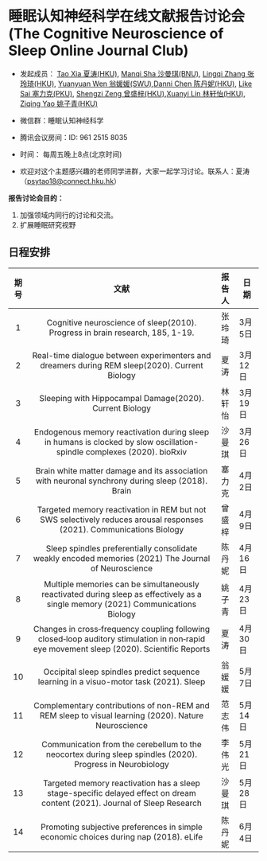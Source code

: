 # 睡眠认知神经科学在线文献报告讨论会(The Cognitive Neuroscience of Sleep Online Journal Club)

* 发起成员： [Tao Xia 夏涛(HKU)](https://www.psychology.hku.hk/scnlab/people.html), [Manqi Sha 沙曼琪(BNU)](https://github.com/ManqiSha), [Lingqi Zhang 张玲琦(HKU)](https://www.psychology.hku.hk/scnlab/people.html), [Yuanyuan Wen 翁媛媛(SWU)](http://www.leixulab.net/student.asp?id=55),[Danni Chen 陈丹妮(HKU)](https://www.psychology.hku.hk/scnlab/people.html), [Like Sai 塞力克(PKU)](https://scholar.google.com/citations?hl=en&user=S7AnCdwAAAAJ), [Shengzi Zeng 曾盛梓(HKU)](https://www.psychology.hku.hk/scnlab/people.html),[Xuanyi Lin 林轩怡(HKU)](https://www.psychology.hku.hk/scnlab/people.html), [Ziqing Yao 姚子青(HKU)](https://www.psychology.hku.hk/scnlab/people.html)

* 微信群：睡眠认知神经科学

* 腾讯会议房间：ID: 961 2515 8035

* 时间： 每周五晚上8点(北京时间)	

* 欢迎对这个主题感兴趣的老师同学进群，大家一起学习讨论。联系人：夏涛（psytao18@connect.hku.hk）

**报告讨论会目的：**

1. 加强领域内同行的讨论和交流。
2. 扩展睡眠研究视野

## 日程安排

| 期号 |                             文献                             | 报告人 | 日期    |
| :--: | :----------------------------------------------------------: | :----: | ------- |
|  1   | Cognitive neuroscience of sleep(2010). Progress in brain research, 185, 1-19. |  张玲琦  | 3月5日 |
|  2   | Real-time dialogue between experimenters and dreamers during REM sleep(2020). Current Biology |  夏涛  | 3月12日 |
|  3   | Sleeping with Hippocampal Damage(2020). Current Biology |  林轩怡  | 3月19日 |
|  4   | Endogenous memory reactivation during sleep in humans is clocked by slow oscillation-spindle complexes (2020). bioRxiv |  沙曼琪  | 3月26日 |
|  5   | Brain white matter damage and its association with neuronal synchrony during sleep (2018). Brain |  塞力克  | 4月2日 |
|  6   | Targeted memory reactivation in REM but not SWS selectively reduces arousal responses (2021). Communications Biology |  曾盛梓  | 4月9日 |
|  7   | Sleep spindles preferentially consolidate weakly encoded memories (2021) The Journal of Neuroscience |  陈丹妮  | 4月16日  |
|  8   | Multiple memories can be simultaneously reactivated during sleep as effectively as a single memory (2021) Communications Biology |  姚子青  | 4月23日 |
|  9   | Changes in cross‑frequency coupling following closed‑loop auditory stimulation in non‑rapid eye movement sleep (2020). Scientific Reports |  夏涛  | 4月30日  |
| 10   | Occipital sleep spindles predict sequence learning in a visuo-motor task (2021). Sleep |  翁媛媛  | 5月7日  |
| 11   | Complementary contributions of non-REM and REM sleep to visual learning (2020). Nature Neuroscience  | 范志伟 | 5月14日 |
| 12   | Communication from the cerebellum to the neocortex during sleep spindles (2020). Progress in Neurobiology |  李伟光    | 5月21日 |
| 13   | Targeted memory reactivation has a sleep stage-specific delayed effect on dream content (2021). Journal of Sleep Research |  沙曼琪    | 5月28日 |
| 14   | Promoting subjective preferences in simple economic choices during nap (2018). eLife |  陈丹妮    | 6月4日 |




